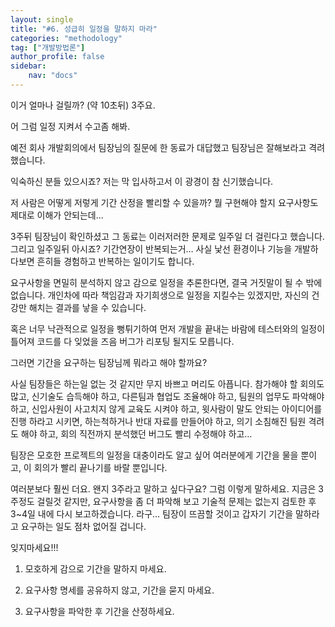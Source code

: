 ```yaml
---
layout: single
title: "#6. 성급히 일정을 말하지 마라"
categories: "methodology"
tag: ["개발방법론"]
author_profile: false
sidebar: 
    nav: "docs"
---
```


이거 얼마나 걸릴까? (약 10초뒤) 3주요. 

어 그럼 일정 지켜서 수고좀 해봐.  

예전 회사 개발회의에서 팀장님의 질문에 한 동료가 대답했고 팀장님은 잘해보라고 격려했습니다. 

익숙하신 분들 있으시죠? 저는 막 입사하고서 이 광경이 참 신기했습니다.  

저 사람은 어떻게 저렇게 기간 산정을 빨리할 수 있을까? 뭘 구현해야 할지 요구사항도 제대로 이해가 안되는데...

3주뒤 팀장님이 확인하셨고 그 동료는 이러저러한 문제로 일주일 더 걸린다고 했습니다. 그리고 일주일뒤 아시죠? 기간연장이 반복되는거… 사실 낯선 환경이나 기능을 개발하다보면 흔히들 경험하고 반복하는 일이기도 합니다. 

요구사항을 면밀히 분석하지 않고 감으로 일정을 추론한다면, 결국 거짓말이 될 수 밖에 없습니다. 개인차에 따라 책임감과 자기희생으로 일정을 지킬수는 있겠지만, 자신의 건강만 해치는 결과를 낳을 수 있습니다. 

혹은 너무 낙관적으로 일정을 뻥튀기하여 먼저 개발을 끝내는 바람에 테스터와의 일정이 틀어져 코드를 다 잊었을 즈음 버그가 리포팅 될지도 모릅니다. 

그러면 기간을 요구하는 팀장님께 뭐라고 해야 할까요?  

사실 팀장들은 하는일 없는 것 같지만 무지 바쁘고 머리도 아픕니다. 참가해야 할 회의도 많고, 신기술도 습득해야 하고, 다른팀과 협업도 조율해야 하고, 팀원의 업무도 파악해야 하고, 신입사원이 사고치지 않게 교육도 시켜야 하고, 윗사람이 말도 안되는 아이디어를 진행 하라고 시키면, 하는척하거나 반대 자료를 만들어야 하고, 의기 소침해진 팀원 격려도 해야 하고, 회의 직전까지 분석했던 버그도 빨리 수정해야 하고…  

팀장은 모호한 프로젝트의 일정을 대충이라도 알고 싶어 여러분에게 기간을 물을 뿐이고, 이 회의가 빨리 끝나기를 바랄 뿐입니다.

여러분보다 훨씬 더요. 왠지 3주라고 말하고 싶다구요? 그럼 이렇게 말하세요. 지금은 3주정도 걸릴것 같지만, 요구사항을 좀 더 파악해 보고 기술적 문제는 없는지 검토한 후 3~4일 내에 다시 보고하겠습니다. 라구… 팀장이 뜨끔할 것이고 갑자기 기간을 말하라고 요구하는 일도 점차 없어질 겁니다. 


 잊지마세요!!!  
 
 1. 모호하게 감으로 기간을 말하지 마세요.

 2. 요구사항 명세를 공유하지 않고, 기간을 묻지 마세요.
 
 2. 요구사항을 파악한 후 기간을 산정하세요.